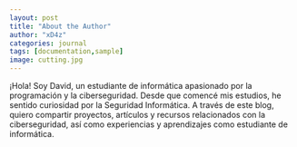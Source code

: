 ```yaml
---
layout: post
title: "About the Author"
author: "xD4z"
categories: journal
tags: [documentation,sample]
image: cutting.jpg
---
```


¡Hola! Soy David, un estudiante de informática apasionado por la programación y la ciberseguridad. Desde que comencé mis estudios, he sentido curiosidad por la Seguridad Informática. A través de este blog, quiero compartir proyectos, artículos y recursos relacionados con la ciberseguridad, así como experiencias y aprendizajes como estudiante de informática.
